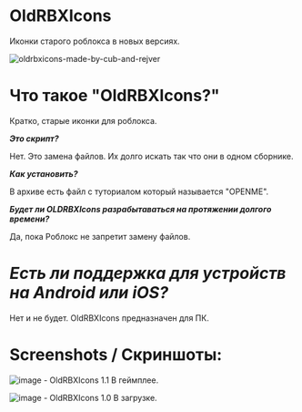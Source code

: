 # OldRBXIcons
Иконки старого роблокса в новых версиях.

![oldrbxicons-made-by-cub-and-rejver](https://user-images.githubusercontent.com/83903792/154422801-adfa5a8a-312c-4c34-b36f-4fb65ac7ed2c.svg)

# **Что такое "OldRBXIcons?"**

Кратко, старые иконки для роблокса.

***Это скрипт?***

Нет. Это замена файлов. Их долго искать так что они в одном сборнике.

***Как установить?***

В архиве есть файл с туториалом который называется "OPENME".

***Будет ли OLDRBXIcons разрабытаваться на протяжении долгого времени?***

Да, пока Роблокс не запретит замену файлов. 

# ***Есть ли поддержка для устройств на Android или iOS?***

Нет и не будет. OldRBXIcons предназначен для ПК.


# **Screenshots / Скриншоты:**
![image](https://user-images.githubusercontent.com/83903792/154313859-a860f0a7-4bf5-4cdf-853c-499a7ae8bc37.png) - OldRBXIcons 1.1 В геймплее.

![image](https://user-images.githubusercontent.com/83903792/154313996-597bd834-d882-4e0d-83ff-6341c9bff697.png) - OldRBXIcons 1.0 В загрузке.
